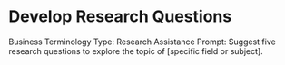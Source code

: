 # Develop Research Questions

Business Terminology Type: Research Assistance
Prompt: Suggest five research questions to explore the topic of [specific field or subject].